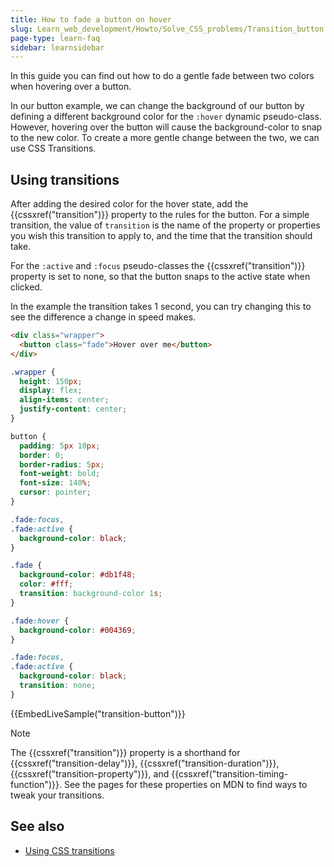 ```yaml
---
title: How to fade a button on hover
slug: Learn_web_development/Howto/Solve_CSS_problems/Transition_button
page-type: learn-faq
sidebar: learnsidebar
---
```


In this guide you can find out how to do a gentle fade between two colors when hovering over a button.

In our button example, we can change the background of our button by defining a different background color for the `:hover` dynamic pseudo-class. However, hovering over the button will cause the background-color to snap to the new color. To create a more gentle change between the two, we can use CSS Transitions.

## Using transitions

After adding the desired color for the hover state, add the {{cssxref("transition")}} property to the rules for the button. For a simple transition, the value of `transition` is the name of the property or properties you wish this transition to apply to, and the time that the transition should take.

For the `:active` and `:focus` pseudo-classes the {{cssxref("transition")}} property is set to none, so that the button snaps to the active state when clicked.

In the example the transition takes 1 second, you can try changing this to see the difference a change in speed makes.

```html live-sample___transition-button
<div class="wrapper">
  <button class="fade">Hover over me</button>
</div>
```

```css hidden live-sample___transition-button
.wrapper {
  height: 150px;
  display: flex;
  align-items: center;
  justify-content: center;
}

button {
  padding: 5px 10px;
  border: 0;
  border-radius: 5px;
  font-weight: bold;
  font-size: 140%;
  cursor: pointer;
}

.fade:focus,
.fade:active {
  background-color: black;
}
```

```css live-sample___transition-button
.fade {
  background-color: #db1f48;
  color: #fff;
  transition: background-color 1s;
}

.fade:hover {
  background-color: #004369;
}

.fade:focus,
.fade:active {
  background-color: black;
  transition: none;
}
```

{{EmbedLiveSample("transition-button")}}

> [!NOTE]
> The {{cssxref("transition")}} property is a shorthand for {{cssxref("transition-delay")}}, {{cssxref("transition-duration")}}, {{cssxref("transition-property")}}, and {{cssxref("transition-timing-function")}}. See the pages for these properties on MDN to find ways to tweak your transitions.

## See also

- [Using CSS transitions](/en-US/docs/Web/CSS/CSS_transitions/Using_CSS_transitions)
